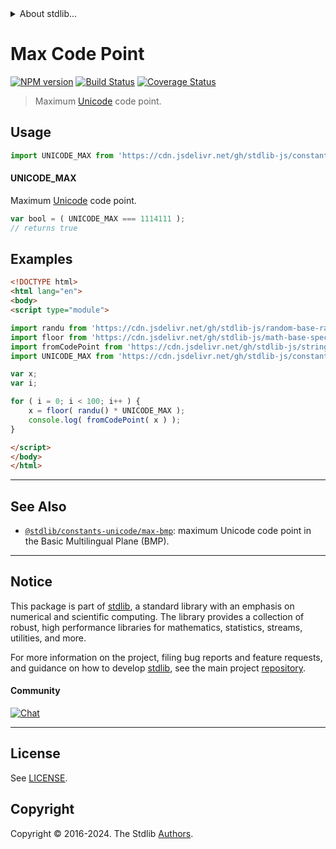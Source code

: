 <!--

@license Apache-2.0

Copyright (c) 2018 The Stdlib Authors.

Licensed under the Apache License, Version 2.0 (the "License");
you may not use this file except in compliance with the License.
You may obtain a copy of the License at

   http://www.apache.org/licenses/LICENSE-2.0

Unless required by applicable law or agreed to in writing, software
distributed under the License is distributed on an "AS IS" BASIS,
WITHOUT WARRANTIES OR CONDITIONS OF ANY KIND, either express or implied.
See the License for the specific language governing permissions and
limitations under the License.

-->


<details>
  <summary>
    About stdlib...
  </summary>
  <p>We believe in a future in which the web is a preferred environment for numerical computation. To help realize this future, we've built stdlib. stdlib is a standard library, with an emphasis on numerical and scientific computation, written in JavaScript (and C) for execution in browsers and in Node.js.</p>
  <p>The library is fully decomposable, being architected in such a way that you can swap out and mix and match APIs and functionality to cater to your exact preferences and use cases.</p>
  <p>When you use stdlib, you can be absolutely certain that you are using the most thorough, rigorous, well-written, studied, documented, tested, measured, and high-quality code out there.</p>
  <p>To join us in bringing numerical computing to the web, get started by checking us out on <a href="https://github.com/stdlib-js/stdlib">GitHub</a>, and please consider <a href="https://opencollective.com/stdlib">financially supporting stdlib</a>. We greatly appreciate your continued support!</p>
</details>

# Max Code Point

[![NPM version][npm-image]][npm-url] [![Build Status][test-image]][test-url] [![Coverage Status][coverage-image]][coverage-url] <!-- [![dependencies][dependencies-image]][dependencies-url] -->

> Maximum [Unicode][unicode] code point.



<section class="usage">

## Usage

```javascript
import UNICODE_MAX from 'https://cdn.jsdelivr.net/gh/stdlib-js/constants-unicode-max@esm/index.mjs';
```

#### UNICODE_MAX

Maximum [Unicode][unicode] code point.

```javascript
var bool = ( UNICODE_MAX === 1114111 );
// returns true
```

</section>

<!-- /.usage -->

<section class="examples">

## Examples

<!-- eslint no-undef: "error" -->

```html
<!DOCTYPE html>
<html lang="en">
<body>
<script type="module">

import randu from 'https://cdn.jsdelivr.net/gh/stdlib-js/random-base-randu@esm/index.mjs';
import floor from 'https://cdn.jsdelivr.net/gh/stdlib-js/math-base-special-floor@esm/index.mjs';
import fromCodePoint from 'https://cdn.jsdelivr.net/gh/stdlib-js/string-from-code-point@esm/index.mjs';
import UNICODE_MAX from 'https://cdn.jsdelivr.net/gh/stdlib-js/constants-unicode-max@esm/index.mjs';

var x;
var i;

for ( i = 0; i < 100; i++ ) {
    x = floor( randu() * UNICODE_MAX );
    console.log( fromCodePoint( x ) );
}

</script>
</body>
</html>
```

</section>

<!-- /.examples -->

<!-- Section for related `stdlib` packages. Do not manually edit this section, as it is automatically populated. -->

<section class="related">

* * *

## See Also

-   <span class="package-name">[`@stdlib/constants-unicode/max-bmp`][@stdlib/constants/unicode/max-bmp]</span><span class="delimiter">: </span><span class="description">maximum Unicode code point in the Basic Multilingual Plane (BMP).</span>

</section>

<!-- /.related -->

<!-- Section for all links. Make sure to keep an empty line after the `section` element and another before the `/section` close. -->


<section class="main-repo" >

* * *

## Notice

This package is part of [stdlib][stdlib], a standard library with an emphasis on numerical and scientific computing. The library provides a collection of robust, high performance libraries for mathematics, statistics, streams, utilities, and more.

For more information on the project, filing bug reports and feature requests, and guidance on how to develop [stdlib][stdlib], see the main project [repository][stdlib].

#### Community

[![Chat][chat-image]][chat-url]

---

## License

See [LICENSE][stdlib-license].


## Copyright

Copyright &copy; 2016-2024. The Stdlib [Authors][stdlib-authors].

</section>

<!-- /.stdlib -->

<!-- Section for all links. Make sure to keep an empty line after the `section` element and another before the `/section` close. -->

<section class="links">

[npm-image]: http://img.shields.io/npm/v/@stdlib/constants-unicode-max.svg
[npm-url]: https://npmjs.org/package/@stdlib/constants-unicode-max

[test-image]: https://github.com/stdlib-js/constants-unicode-max/actions/workflows/test.yml/badge.svg?branch=v0.2.2
[test-url]: https://github.com/stdlib-js/constants-unicode-max/actions/workflows/test.yml?query=branch:v0.2.2

[coverage-image]: https://img.shields.io/codecov/c/github/stdlib-js/constants-unicode-max/main.svg
[coverage-url]: https://codecov.io/github/stdlib-js/constants-unicode-max?branch=main

<!--

[dependencies-image]: https://img.shields.io/david/stdlib-js/constants-unicode-max.svg
[dependencies-url]: https://david-dm.org/stdlib-js/constants-unicode-max/main

-->

[chat-image]: https://img.shields.io/gitter/room/stdlib-js/stdlib.svg
[chat-url]: https://app.gitter.im/#/room/#stdlib-js_stdlib:gitter.im

[stdlib]: https://github.com/stdlib-js/stdlib

[stdlib-authors]: https://github.com/stdlib-js/stdlib/graphs/contributors

[umd]: https://github.com/umdjs/umd
[es-module]: https://developer.mozilla.org/en-US/docs/Web/JavaScript/Guide/Modules

[deno-url]: https://github.com/stdlib-js/constants-unicode-max/tree/deno
[deno-readme]: https://github.com/stdlib-js/constants-unicode-max/blob/deno/README.md
[umd-url]: https://github.com/stdlib-js/constants-unicode-max/tree/umd
[umd-readme]: https://github.com/stdlib-js/constants-unicode-max/blob/umd/README.md
[esm-url]: https://github.com/stdlib-js/constants-unicode-max/tree/esm
[esm-readme]: https://github.com/stdlib-js/constants-unicode-max/blob/esm/README.md
[branches-url]: https://github.com/stdlib-js/constants-unicode-max/blob/main/branches.md

[stdlib-license]: https://raw.githubusercontent.com/stdlib-js/constants-unicode-max/main/LICENSE

[unicode]: https://en.wikipedia.org/wiki/Unicode

<!-- <related-links> -->

[@stdlib/constants/unicode/max-bmp]: https://github.com/stdlib-js/constants-unicode-max-bmp/tree/esm

<!-- </related-links> -->

</section>

<!-- /.links -->
